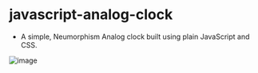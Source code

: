 # javascript-analog-clock


- A simple, Neumorphism Analog clock built using plain JavaScript and CSS. <br>

![image](https://user-images.githubusercontent.com/88616897/132084578-085c633a-d0b4-4cc6-9c0b-881a62622c66.png)
